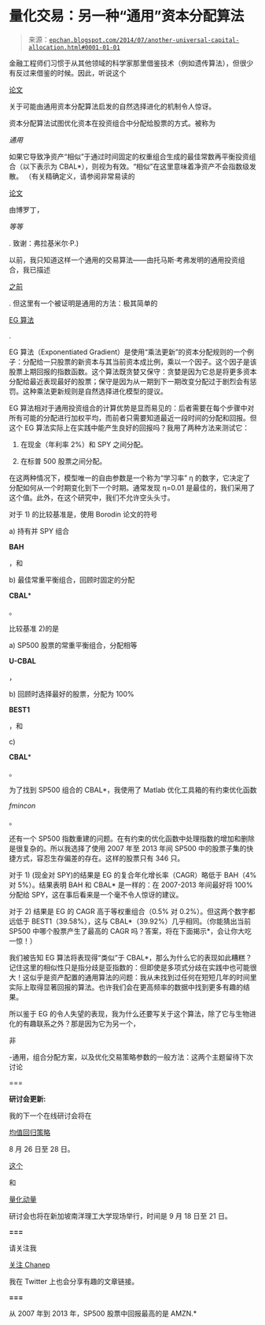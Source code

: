 <!--yml

分类：未分类

日期：2024-05-12 18:57:34

-->

# 量化交易：另一种“通用”资本分配算法

> 来源：[`epchan.blogspot.com/2014/07/another-universal-capital-allocation.html#0001-01-01`](http://epchan.blogspot.com/2014/07/another-universal-capital-allocation.html#0001-01-01)

金融工程师们习惯于从其他领域的科学家那里借鉴技术（例如遗传算法），但很少有反过来借鉴的时候。因此，听说这个

[论文](http://www.pnas.org/content/early/2014/06/11/1406556111.abstract)

关于可能由通用资本分配算法启发的自然选择进化的机制令人惊讶。

资本分配算法试图优化资本在投资组合中分配给股票的方式。被称为

*通用*

如果它导致净资产“相似”于通过时间固定的权重组合生成的最佳常数再平衡投资组合（以下表示为 CBAL*），则视为有效。“相似”在这里意味着净资产不会指数级发散。 （有关精确定义，请参阅非常易读的

[论文](http://arxiv.org/pdf/1107.0036.pdf)

由博罗丁，

*等等*

. 致谢：弗拉基米尔·P.)

以前，我只知道这样一个通用的交易算法——由托马斯·考弗发明的通用投资组合，我已描述

[之前](http://epchan.blogspot.ca/2007/01/universal-portfolios.html)

. 但这里有一个被证明是通用的方法：极其简单的

[EG 算法](http://www.cis.upenn.edu/~mkearns/finread/helmbold98line.pdf)

.

EG 算法（Exponentiated Gradient）是使用“乘法更新”的资本分配规则的一个例子：分配给一只股票的新资本与其当前资本成比例，乘以一个因子。这个因子是该股票上期回报的指数函数。这个算法既贪婪又保守：贪婪是因为它总是将更多资本分配给最近表现最好的股票；保守是因为从一期到下一期改变分配过于剧烈会有惩罚。这种乘法更新规则是自然选择进化模型的提议。

EG 算法相对于通用投资组合的计算优势是显而易见的：后者需要在每个步骤中对所有可能的分配进行加权平均，而前者只需要知道最近一段时间的分配和回报。但这个 EG 算法实际上在实践中能产生良好的回报吗？我用了两种方法来测试它：

1) 在现金（年利率 2%）和 SPY 之间分配。

2) 在标普 500 股票之间分配。

在这两种情况下，模型唯一的自由参数是一个称为“学习率” η 的数字，它决定了分配如何从一个时期变化到下一个时期。通常发现 η=0.01 是最佳的，我们采用了这个值。此外，在这个研究中，我们不允许空头头寸。

对于 1) 的比较基准是，使用 Borodin 论文的符号

a)  持有并 SPY 组合

**BAH**

，和

b) 最佳常重平衡组合，回顾时固定的分配

**CBAL***

。

比较基准 2)的是

a) SP500 股票的常重平衡组合，分配相等

**U-CBAL**

，

b) 回顾时选择最好的股票，分配为 100%

**BEST1**

，和

c)

**CBAL***

。

为了找到 SP500 组合的 CBAL*，我使用了 Matlab 优化工具箱的有约束优化函数

*fmincon*

。

还有一个 SP500 指数重建的问题。在有约束的优化函数中处理指数的增加和删除是很复杂的。所以我选择了使用 2007 年至 2013 年间 SP500 中的股票子集的快捷方式，容忍生存偏差的存在。这样的股票只有 346 只。

对于 1) (现金对 SPY)的结果是 EG 的复合年化增长率（CAGR）略低于 BAH（4% 对 5%）。结果表明 BAH 和 CBAL* 是一样的：在 2007-2013 年间最好将 100%分配给 SPY，这在事后看来是一个毫不令人惊讶的建议。

对于 2) 结果是 EG 的 CAGR 高于等权重组合（0.5% 对 0.2%）。但这两个数字都远低于 BEST1（39.58%），这与 CBAL*（39.92%）几乎相同。（你能猜出当前 SP500 中哪个股票产生了最高的 CAGR 吗？答案，将在下面揭示*，会让你大吃一惊！）

我们被告知 EG 算法将表现得“类似”于 CBAL*，那么为什么它的表现如此糟糕？记住这里的相似性只是指分歧是亚指数的：但即使是多项式分歧在实践中也可能很大！这似乎是资产配置的通用算法的问题：我从未找到过任何在短短几年的时间里实际上取得显著回报的算法。也许我们会在更高频率的数据中找到更多有趣的结果。

所以鉴于 EG 的令人失望的表现，我为什么还要写关于这个算法，除了它与生物进化的有趣联系之外？那是因为它为另一个，

非

-通用，组合分配方案，以及优化交易策略参数的一般方法：这两个主题留待下次讨论

===

**研讨会更新:**

我的下一个在线研讨会将在

[均值回归策略](http://www.epchan.com/my-workshops/)

8 月 26 日至 28 日。

[这个](http://www.nbs.ntu.edu.sg/Executive_Education/NTU_SGX_Centre_for_Financial_Education/Documents/ATC-%20MEAN%20REVERSION%20STRATEGIES.pdf)

和

[量化动量](http://www.nbs.ntu.edu.sg/Executive_Education/NTU_SGX_Centre_for_Financial_Education/Documents/ATC-%20QUANTITATIVE%20MOMENTUM%20STRATEGIES.pdf)

研讨会也将在新加坡南洋理工大学现场举行，时间是 9 月 18 日至 21 日。

**===**

请关注我

[关注 Chanep](https://twitter.com/intent/follow?original_referer=http%3A%2F%2Fepchan.blogspot.ca%2F&region=follow_link&screen_name=chanep&tw_p=followbutton&variant=2.0)

我在 Twitter 上也会分享有趣的文章链接。

**===**

从 2007 年到 2013 年，SP500 股票中回报最高的是 AMZN.*
